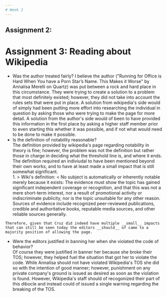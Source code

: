 ```yaml
---
# Week 2
---
```

## Assignment 2:

# Assignment 3: Reading about Wikipedia

  * Was the author treated fairly? 
    I believe the author ("Running for Office is Hard When You have a Porn Star’s Name. This Makes it Worse" by Annalisa Merelli on Quartz) was put between a rock and hard place in this circumstance. They were trying to create a solution to a problem that most definitely existed; however, they did not take into account the rules sets that were put in place. A solution from wikipedia's side would of simply had been putting more effort into researching the individual in question by asking those who were trying to make the page for more detail. A solution from the author's side would of been to have provided this information in the first place by asking a higher staff member prior to even starting this whether it was possible, and if not what would need to be done to make it possible. 
  *  Is the definition of notability reasonable?  
     The definition provided by wikipedia's page regarding notability in theory is fine; however, the problem was not the definition but rather those in charge in deciding what the threshold line is, and where it ends. The definition required an indiviudal to have been mentioned beyond their own works, and to have at least made a small impact that is still somewhat significant.  
    1. > Wiki's definition: <
    No subject is automatically or inherently notable merely because it exists: The evidence must show the topic has gained significant independent coverage or recognition, and that this was not a mere short-term interest, nor a result of promotional activity or indiscriminate publicity, nor is the topic unsuitable for any other reason. Sources of evidence include recognized peer-reviewed publications, credible and authoritative books, reputable media sources, and other reliable sources generally.  
    
    Therefore, given that Cruz did indeed have multiple __small__ impacts that can still be seen today the editors __should__ of came to a majority position of allowing the page.   
  * Were the editors justified in banning her when she violated the code of behavior?  
    Of course they were justified in banner her because she broke their TOS; however, they helped fuel the situation that got her to violate the code. While Annalisa should not have violated Wikipedia's TOS she did so with the intention of good manner; however, punishment on any private company's ground is issued as desired as soon as the violation is found. However, Wikipedia's staff should of recogonized their part of this dibocle and instead could of issued a single warning regarding the breaking of the TOS. 
